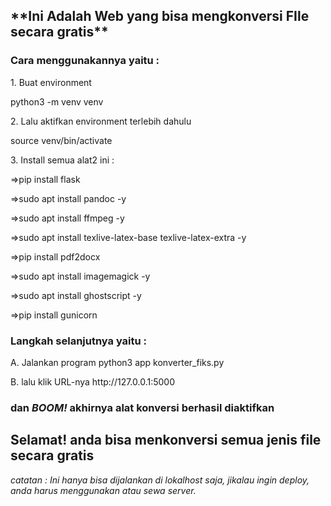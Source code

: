 <h2>**Ini Adalah Web yang bisa mengkonversi FIle secara gratis**</h2>

<h3>Cara menggunakannya yaitu :</h3>
<p>1. Buat environment</p>
   <p>python3 -m venv venv</p>
<p>2. Lalu aktifkan environment terlebih dahulu</p>
   <p>source venv/bin/activate</p>
<p>3. Install semua alat2 ini :</p>
   <p>=>pip install flask</p>
   <p>=>sudo apt install pandoc -y</p>
   <p>=>sudo apt install ffmpeg -y</p>
   <p>=>sudo apt install texlive-latex-base texlive-latex-extra -y</p>
   <p>=>pip install pdf2docx</p>
   <p>=>sudo apt install imagemagick -y</p>
   <p>=>sudo apt install ghostscript -y</p>
   <p>=>pip install gunicorn</p>

<h3>Langkah selanjutnya yaitu :</h3>
<p>A. Jalankan program
   python3 app konverter_fiks.py</p>
</>B. lalu klik URL-nya
   http://127.0.0.1:5000</p>

<h3>dan <i>BOOM!</i> akhirnya alat konversi berhasil diaktifkan</h3>
<h2>Selamat! anda bisa menkonversi semua jenis file secara gratis</h2>

<i>catatan : Ini hanya bisa dijalankan di lokalhost saja, jikalau ingin deploy, anda harus menggunakan atau sewa server.</i>
